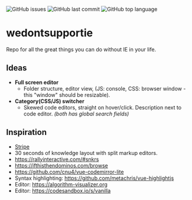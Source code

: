 ![GitHub issues](https://img.shields.io/github/issues/curzey/wedontsupportie.svg?style=flat-square)
![GitHub last commit](https://img.shields.io/github/last-commit/curzey/wedontsupportie.svg?style=flat-square)
![GitHub top language](https://img.shields.io/github/languages/top/curzey/wedontsupportie.svg?color=%234fc08d&logo=vue.js&style=flat-square)

# wedontsupportie
Repo for all the great things you can do without IE in your life.

## Ideas
- **Full screen editor**
  - Folder structure, editor view, (JS: console, CSS: browser window - this "window" should be resizable).
- **Category(CSS/JS) switcher**
  - Skewed code editors, straight on hover/click. Description next to code editor.
*(both has global search fields)*

## Inspiration
- [Stripe](https://stripe.com/en-dk)
- 30 seconds of knowledge layout with split markup editors.
- https://rallyinteractive.com/#snkrs
- https://ifthisthendominos.com/browse
- https://github.com/cnu4/vue-codemirror-lite
- Syntax highlighting: https://github.com/metachris/vue-highlightjs
- Editor: https://algorithm-visualizer.org
- Editor: https://codesandbox.io/s/vanilla

